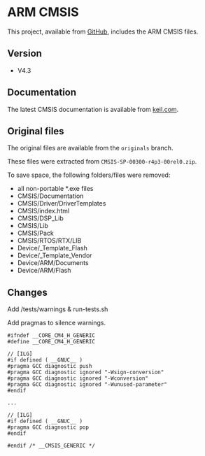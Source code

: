 # ARM CMSIS

This project, available from [GitHub](https://github.com/xpacks),
includes the ARM CMSIS files.

## Version

* V4.3

## Documentation

The latest CMSIS documentation is available from
[keil.com](http://www.keil.com/cmsis).

## Original files

The original files are available from the `originals` branch.

These files were extracted from `CMSIS-SP-00300-r4p3-00rel0.zip`.

To save space, the following folders/files were removed:

* all non-portable *.exe files
* CMSIS/Documentation
* CMSIS/Driver/DriverTemplates
* CMSIS/index.html
* CMSIS/DSP_Lib
* CMSIS/Lib
* CMSIS/Pack
* CMSIS/RTOS/RTX/LIB
* Device/_Template_Flash
* Device/_Template_Vendor
* Device/ARM/Documents
* Device/ARM/Flash

## Changes

Add /tests/warnings & run-tests.sh

Add pragmas to silence warnings.

```
#ifndef __CORE_CM4_H_GENERIC
#define __CORE_CM4_H_GENERIC

// [ILG]
#if defined ( __GNUC__ )
#pragma GCC diagnostic push
#pragma GCC diagnostic ignored "-Wsign-conversion"
#pragma GCC diagnostic ignored "-Wconversion"
#pragma GCC diagnostic ignored "-Wunused-parameter"
#endif

...

// [ILG]
#if defined ( __GNUC__ )
#pragma GCC diagnostic pop
#endif

#endif /* __CMSIS_GENERIC */

```
